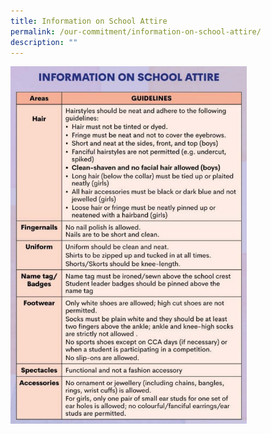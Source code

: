 ```yaml
---
title: Information on School Attire
permalink: /our-commitment/information-on-school-attire/
description: ""
---
```


<img src="/images/School%20Attire.jpeg" 
     style="width:75%">
